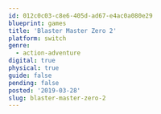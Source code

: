 ```yaml
---
id: 012c0c03-c8e6-405d-ad67-e4ac0a080e29
blueprint: games
title: 'Blaster Master Zero 2'
platform: switch
genre:
  - action-adventure
digital: true
physical: true
guide: false
pending: false
posted: '2019-03-28'
slug: blaster-master-zero-2
---
```

